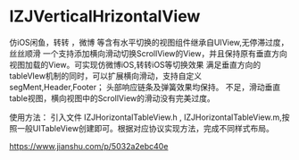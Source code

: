 # IZJVerticalHrizontalView
仿iOS闲鱼，转转 ，微博 等含有水平切换的视图组件继承自UIView,无停滞过度，丝丝顺滑
一个支持添加横向滑动切换ScrollView的View，并且保持原有垂直方向视图加载的View。可实现仿微博iOS,转转iOS等切换效果 满足垂直方向的tableVIew机制的同时，可以扩展横向滑动，支持自定义segMent,Header,Footer； 头部响应链条及弹簧效果均保持。 不足，滑动垂直table视图，横向视图中的ScrollView的滑动没有完美过度。

使用方法： 引入文件 IZJHorizontalTableView.h , IZJHorizontalTableView.m,按照一般UITableView创建即可。根据对应协议实现方法，完成不同样式布局。

https://www.jianshu.com/p/5032a2ebc40e
